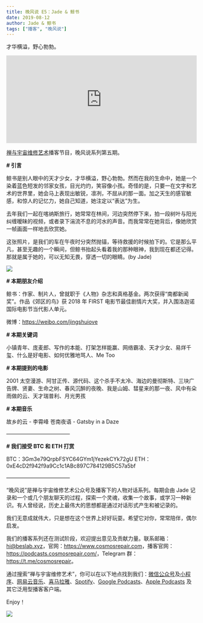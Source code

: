 ```yaml
---
title: 晚风说 E5：Jade & 鲸书
date: 2019-08-12
author: Jade & 鲸书
tags: ["播客", "晚风说"]
---
```


才华横溢，野心勃勃。

<!--more-->

<iframe src="https://open.spotify.com/embed-podcast/episode/1DtezixXNx3avOZ5fvV0cy" width="100%" height="232" frameborder="0" allowtransparency="true" allow="encrypted-media"></iframe>

[禅与宇宙维修艺术](https://www.cosmosrepair.com)播客节目，晚风说系列第五期。

**# 引言**
 
鲸书是别人眼中的天才少女，才华横溢，野心勃勃。然而在我的生命中，她是一个染着蓝色短发的邻家女孩，目光灼灼，笑容像小孩。奇怪的是，只要一在文字和艺术的世界里，她会马上表现出敏锐，凛冽，不屈从的那一面。加之天生的感官敏感，和惊人的记忆力，她自己知道，她注定以“表达”为生。

去年我们一起在喀纳斯旅行，她常常在林间，河边突然停下来，拍一段树叶与阳光纠缠暧昧的视频，或者录下湍流不息的河水的声音。而我常常在她背后，像她欣赏一帧画面一样地去欣赏她。

这张照片，是我们的车在午夜时分突然抛锚，等待救援的时候拍下的。它是那么平凡，甚至无趣的一个瞬间，但鲸书抬起头看着我的那种眼神，我到现在都还记得。那就是属于她的，可以无知无畏，穿透一切的眼睛。(by Jade)

![](https://cosmosrepair-1257028016.cos.ap-beijing.myqcloud.com/2019-08-11-IMG_3998.JPG)

**# 本期朋友介绍**

鲸书：作家、制片人，曾就职于《人物》杂志和真格基金。两次获得“南都新闻奖”。作品《郊区的鸟》获 2018 年 FIRST 电影节最佳剧情片大奖，并入围洛迦诺国际电影节当代影人单元。

微博：<https://weibo.com/jingshuiove>

**# 本期关键词**

小镇青年、庞麦郎、写作的本能、打架怎样能赢、网络霸凌、天才少女、易烊千玺、什么是好电影、如何优雅地骂人、Me Too

**# 本期提到的电影**

2001 太空漫游、阿甘正传、源代码、这个杀手不太冷、海边的曼彻斯特、三块广告牌、贤妻、生命之树、春风沉醉的夜晚、我是山姆、彗星来的那一夜、风中有朵雨做的云、天才瑞普利、月光男孩

**# 本期音乐**

故乡的云 - 李霄峰
苍南夜语 - Gatsby in a Daze

————————————

**# 我们接受 BTC 和 ETH 打赏**

BTC：3Gm3e79QrpbFSYC64GYm1jYezekCYk72gU
ETH：0xE4cD2f942f9a9Cc1c1ABc897C784129B5C57a5bf

————————————

“晚风说”是禅与宇宙维修艺术公众号及播客下的人物对话系列。每期会由 Jade 记录和一个或几个朋友聊天的过程，探索一个灵魂，收集一个故事，或学习一种新识。有人曾经说，历史上最伟大的思想都是通过对话形式产生和被记录的。

我们无意成就伟大，只是想在这个世界上好好玩耍。希望它对你，常常陪伴，偶尔启发。

我们的播客系列还在测试阶段，欢迎提出意见及贡献力量。联系邮箱：<hi@beslab.xyz>，官网：<https://www.cosmosrepair.com>，播客官网：<https://podcasts.cosmosrepair.com/>，Telegram 群：<https://t.me/cosmosrepair>。

通过搜索“禅与宇宙维修艺术”，你可以在以下地点找到我们：[微信公众号](https://cosmosrepair-1257028016.cos.ap-beijing.myqcloud.com/2019-08-04-qrcode_for_gh_9a7e409c3696_430.jpg)及[小程序](https://cosmosrepair-1257028016.cos.ap-beijing.myqcloud.com/2019-08-04-gh_ec0187a9be05_430.jpg)、[网易云音乐](https://music.163.com/#/djradio?id=793651380)、[喜马拉雅](https://www.ximalaya.com/zhubo/182662946/)、[Spotify](https://open.spotify.com/show/5SfJxMPMoqbGc2zG8ouiuD?si=QcavW9VXQiKTkTuBuWU8nA)、[Google Podcasts](https://podcasts.google.com/?feed=aHR0cHM6Ly9wb2RjYXN0cy5jb3Ntb3NyZXBhaXIuY29tL3Jzcw%3D%3D)、[Apple Podcasts](https://podcasts.apple.com/podcast/id1475254987) 及其它泛用型播客客户端。

Enjoy！

![](https://cosmosrepair-1257028016.cos.ap-beijing.myqcloud.com/2019-08-11-IMG_4001.png)
